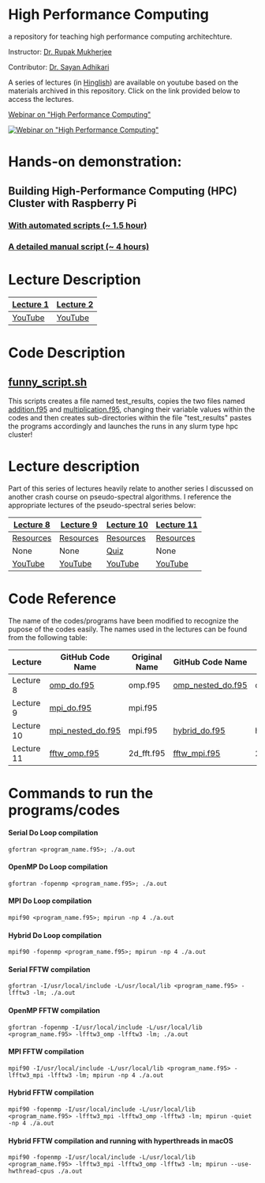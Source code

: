 High Performance Computing
==============================
a repository for teaching high performance computing architechture.

Instructor: [Dr. Rupak Mukherjee](https://github.com/RupakMukherjee)

Contributor: [Dr. Sayan Adhikari](https://github.com/sayanadhikari)

A series of lectures (in [Hinglish](https://en.wikipedia.org/wiki/Hinglish)) are available on youtube based on the materials archived in this repository. Click on the link provided below to access the lectures.


[Webinar on "High Performance Computing"](https://www.youtube.com/playlist?list=PLbX_ZyxeXxSIwXoFHHB6Vd2N4jvlyUTaQ)

[![Webinar on "High Performance Computing"](http://img.youtube.com/vi/IoTquSbTgoQ/0.jpg)](https://www.youtube.com/embed/videoseries?list=PLbX_ZyxeXxSIwXoFHHB6Vd2N4jvlyUTaQ)


# Hands-on demonstration:

## Building High-Performance Computing (HPC) Cluster with Raspberry Pi 

### [With automated scripts (~ 1.5 hour)](wipi/automated/automated.md)

### [A detailed manual script (~ 4 hours)](wipi/manual/manual.md)


# Lecture Description

| [Lecture 1](lecture1.md) | [Lecture 2](lecture2.md) |
| ------------ | ------------- |
| [YouTube](https://youtu.be/MeyFQNDE15o) | [YouTube](https://youtu.be/hdQ3O6RqL1M) |

# Code Description

## [funny_script.sh](code/funny_script.md)
This scripts creates a file named test_results, copies the two files named [addition.f95](code/addition.md) and [multiplication.f95](code/multiplication.md), changing their variable values within the codes and then creates sub-directories within the file "test_results" pastes the programs accordingly and launches the runs in any slurm type hpc cluster!

# Lecture description

Part of this series of lectures heavily relate to another series I discussed on another crash course on pseudo-spectral algorithms. I reference the appropriate lectures of the pseudo-spectral series below:

[Lecture 8](lecture8.md) | [Lecture 9](lecture9.md) | [Lecture 10](lecture10.md) | [Lecture 11](lecture11.md)
------------- | ------------ | ------------- | ------------
[Resources](resources/resource_lecture8.md) | [Resources](resources/resource_lecture9.md) | [Resources](resources/resource_lecture10.md)  | [Resources](resources/resource_lecture11.md)
None      | None      | [Quiz](quiz/quiz_lecture10.md)       | None
[YouTube](https://youtu.be/b35LvlSZOuc)      | [YouTube](https://youtu.be/7FRiqSK6mBU)      | [YouTube](https://youtu.be/87KAvsfV73w)       | [YouTube](https://youtu.be/mrAoE4lFvas)

# Code Reference
The name of the codes/programs have been modified to recognize the pupose of the codes easily. The names used in the lectures can be found from the following table:

Lecture | GitHub Code Name | Original Name | GitHub Code Name | Original Name 
------- | --------- | ------------- | --------- | -------------
Lecture 8 | [omp_do.f95](code/omp_do.md) | omp.f95 | [omp_nested_do.f95](code/omp_nested_do.md) | omp.f95
Lecture 9 | [mpi_do.f95](code/mpi_do.md) | mpi.f95
Lecture 10| [mpi_nested_do.f95](code/mpi_nested_do.md) | mpi.f95 | [hybrid_do.f95](code/hybrid_do.md) | hybrid.f95
Lecture 11| [fftw_omp.f95](code/fftw_omp.md) | 2d_fft.f95 | [fftw_mpi.f95](code/fftw_mpi.md) | 2d_fft.f95

# Commands to run the programs/codes
#### Serial Do Loop compilation
```console
gfortran <program_name.f95>; ./a.out
```
#### OpenMP Do Loop compilation
```console
gfortran -fopenmp <program_name.f95>; ./a.out
```
#### MPI Do Loop compilation
```console
mpif90 <program_name.f95>; mpirun -np 4 ./a.out
```
#### Hybrid Do Loop compilation
```console
mpif90 -fopenmp <program_name.f95>; mpirun -np 4 ./a.out
```
#### Serial FFTW compilation
```console
gfortran -I/usr/local/include -L/usr/local/lib <program_name.f95> -lfftw3 -lm; ./a.out
```
#### OpenMP FFTW compilation
```console
gfortran -fopenmp -I/usr/local/include -L/usr/local/lib <program_name.f95> -lfftw3_omp -lfftw3 -lm; ./a.out
```
#### MPI FFTW compilation
```console
mpif90 -I/usr/local/include -L/usr/local/lib <program_name.f95> -lfftw3_mpi -lfftw3 -lm; mpirun -np 4 ./a.out
```
#### Hybrid FFTW compilation
```console
mpif90 -fopenmp -I/usr/local/include -L/usr/local/lib <program_name.f95> -lfftw3_mpi -lfftw3_omp -lfftw3 -lm; mpirun -quiet -np 4 ./a.out
```
#### Hybrid FFTW compilation and running with hyperthreads in macOS
```console
mpif90 -fopenmp -I/usr/local/include -L/usr/local/lib <program_name.f95> -lfftw3_mpi -lfftw3_omp -lfftw3 -lm; mpirun --use-hwthread-cpus ./a.out
```
